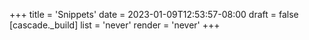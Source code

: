 +++
title = 'Snippets'
date = 2023-01-09T12:53:57-08:00
draft = false
[cascade._build]
list = 'never'
render = 'never'
+++

